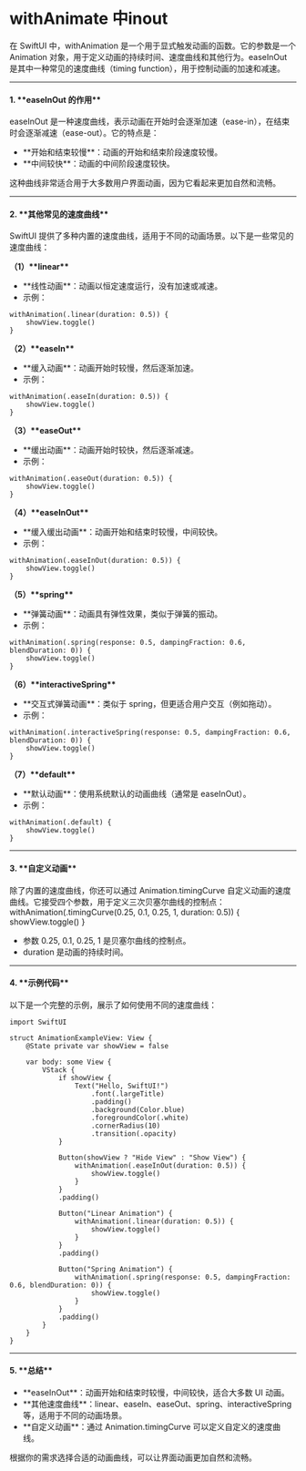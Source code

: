 # withAnimate 中inout

在 SwiftUI 中，withAnimation 是一个用于显式触发动画的函数。它的参数是一个 Animation 对象，用于定义动画的持续时间、速度曲线和其他行为。easeInOut 是其中一种常见的速度曲线（timing function），用于控制动画的加速和减速。

***

#### 1. \*\*easeInOut 的作用\*\* <a href="#jeys-1737557374160" id="jeys-1737557374160"></a>

easeInOut 是一种速度曲线，表示动画在开始时会逐渐加速（ease-in），在结束时会逐渐减速（ease-out）。它的特点是：

* \*\*开始和结束较慢\*\*：动画的开始和结束阶段速度较慢。
* \*\*中间较快\*\*：动画的中间阶段速度较快。

这种曲线非常适合用于大多数用户界面动画，因为它看起来更加自然和流畅。

***

#### 2. \*\*其他常见的速度曲线\*\* <a href="#dxpf-1737557374172" id="dxpf-1737557374172"></a>

SwiftUI 提供了多种内置的速度曲线，适用于不同的动画场景。以下是一些常见的速度曲线：

**（1）\*\*linear\*\***

* \*\*线性动画\*\*：动画以恒定速度运行，没有加速或减速。
* 示例：

```
withAnimation(.linear(duration: 0.5)) {
    showView.toggle()
}
```

**（2）\*\*easeIn\*\***

* \*\*缓入动画\*\*：动画开始时较慢，然后逐渐加速。
* 示例：

```
withAnimation(.easeIn(duration: 0.5)) {
    showView.toggle()
}
```

**（3）\*\*easeOut\*\***

* \*\*缓出动画\*\*：动画开始时较快，然后逐渐减速。
* 示例：

```
withAnimation(.easeOut(duration: 0.5)) {
    showView.toggle()
}
```

**（4）\*\*easeInOut\*\***

* \*\*缓入缓出动画\*\*：动画开始和结束时较慢，中间较快。
* 示例：

```
withAnimation(.easeInOut(duration: 0.5)) {
    showView.toggle()
}
```

**（5）\*\*spring\*\***

* \*\*弹簧动画\*\*：动画具有弹性效果，类似于弹簧的振动。
* 示例：

```
withAnimation(.spring(response: 0.5, dampingFraction: 0.6, blendDuration: 0)) {
    showView.toggle()
}
```

**（6）\*\*interactiveSpring\*\***

* \*\*交互式弹簧动画\*\*：类似于 spring，但更适合用户交互（例如拖动）。
* 示例：

```
withAnimation(.interactiveSpring(response: 0.5, dampingFraction: 0.6, blendDuration: 0)) {
    showView.toggle()
}
```

**（7）\*\*default\*\***

* \*\*默认动画\*\*：使用系统默认的动画曲线（通常是 easeInOut）。
* 示例：

```
withAnimation(.default) {
    showView.toggle()
}
```

***

#### 3. \*\*自定义动画\*\* <a href="#fnen-1737557374290" id="fnen-1737557374290"></a>

除了内置的速度曲线，你还可以通过 Animation.timingCurve 自定义动画的速度曲线。它接受四个参数，用于定义三次贝塞尔曲线的控制点：withAnimation(.timingCurve(0.25, 0.1, 0.25, 1, duration: 0.5)) { showView.toggle() }

* 参数 0.25, 0.1, 0.25, 1 是贝塞尔曲线的控制点。
* duration 是动画的持续时间。

***

#### 4. \*\*示例代码\*\* <a href="#tycg-1737557374308" id="tycg-1737557374308"></a>

以下是一个完整的示例，展示了如何使用不同的速度曲线：

```
import SwiftUI

struct AnimationExampleView: View {
    @State private var showView = false

    var body: some View {
        VStack {
            if showView {
                Text("Hello, SwiftUI!")
                    .font(.largeTitle)
                    .padding()
                    .background(Color.blue)
                    .foregroundColor(.white)
                    .cornerRadius(10)
                    .transition(.opacity)
            }

            Button(showView ? "Hide View" : "Show View") {
                withAnimation(.easeInOut(duration: 0.5)) {
                    showView.toggle()
                }
            }
            .padding()

            Button("Linear Animation") {
                withAnimation(.linear(duration: 0.5)) {
                    showView.toggle()
                }
            }
            .padding()

            Button("Spring Animation") {
                withAnimation(.spring(response: 0.5, dampingFraction: 0.6, blendDuration: 0)) {
                    showView.toggle()
                }
            }
            .padding()
        }
    }
}
```

***

#### 5. \*\*总结\*\* <a href="#yc0v-1737557374397" id="yc0v-1737557374397"></a>

* \*\*easeInOut\*\*：动画开始和结束时较慢，中间较快，适合大多数 UI 动画。
* \*\*其他速度曲线\*\*：linear、easeIn、easeOut、spring、interactiveSpring 等，适用于不同的动画场景。
* \*\*自定义动画\*\*：通过 Animation.timingCurve 可以定义自定义的速度曲线。

根据你的需求选择合适的动画曲线，可以让界面动画更加自然和流畅。
